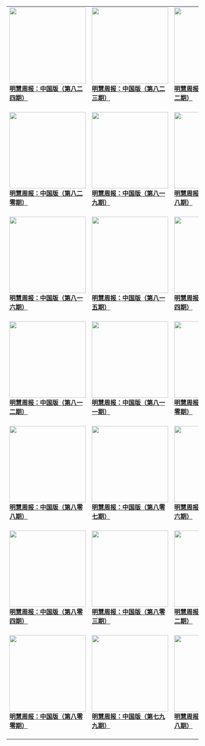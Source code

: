 |||||
|---|---|---|---|
|[<img width="200px" src="http://qikan.minghui.org/mhqkpage/qikanimage/2020/11/20/mhzb_824_pdf-cover.png" ><br/><b> 明慧周报：中国版（第八二四期）</b><br/><br/>](../pages/zhongguo/200272.md)|[<img width="200px" src="http://qikan.minghui.org/mhqkpage/qikanimage/2020/11/12/mhzb_823_pdf-cover.png" ><br/><b> 明慧周报：中国版（第八二三期）</b><br/><br/>](../pages/zhongguo/200172.md)|[<img width="200px" src="http://qikan.minghui.org/mhqkpage/qikanimage/2020/11/05/mhzb_822_pdf-cover.png" ><br/><b> 明慧周报：中国版（第八二二期）</b><br/><br/>](../pages/zhongguo/200075.md)|[<img width="200px" src="http://qikan.minghui.org/mhqkpage/qikanimage/2020/10/29/mhzb_821_pdf-cover.png" ><br/><b> 明慧周报：中国版（第八二一期）</b><br/><br/>](../pages/zhongguo/199963.md)|
|[<img width="200px" src="http://qikan.minghui.org/mhqkpage/qikanimage/2020/10/22/mhzb_820_pdf-cover.png" ><br/><b> 明慧周报：中国版（第八二零期）</b><br/><br/>](../pages/zhongguo/199872.md)|[<img width="200px" src="http://qikan.minghui.org/mhqkpage/qikanimage/2020/10/15/mhzb_819_pdf-cover.png" ><br/><b> 明慧周报：中国版（第八一九期）</b><br/><br/>](../pages/zhongguo/199773.md)|[<img width="200px" src="http://qikan.minghui.org/mhqkpage/qikanimage/2020/10/08/mhzb_818_pdf-cover.png" ><br/><b> 明慧周报：中国版（第八一八期）</b><br/><br/>](../pages/zhongguo/199679.md)|[<img width="200px" src="http://qikan.minghui.org/mhqkpage/qikanimage/2020/10/01/mhzb_817_pdf-cover.png" ><br/><b> 明慧周报：中国版（第八一七期）</b><br/><br/>](../pages/zhongguo/199595.md)|
|[<img width="200px" src="http://qikan.minghui.org/mhqkpage/qikanimage/2020/09/25/mhzb_816_pdf-cover.png" ><br/><b> 明慧周报：中国版（第八一六期）</b><br/><br/>](../pages/zhongguo/199503.md)|[<img width="200px" src="http://qikan.minghui.org/mhqkpage/qikanimage/2020/09/18/mhzb_815_pdf-cover.png" ><br/><b> 明慧周报：中国版（第八一五期）</b><br/><br/>](../pages/zhongguo/199407.md)|[<img width="200px" src="http://qikan.minghui.org/mhqkpage/qikanimage/2020/09/11/mhzb_814_pdf-cover.png" ><br/><b> 明慧周报：中国版（第八一四期）</b><br/><br/>](../pages/zhongguo/199314.md)|[<img width="200px" src="http://qikan.minghui.org/mhqkpage/qikanimage/2020/09/04/mhzb_813_pdf-cover.png" ><br/><b> 明慧周报：中国版（第八一三期）</b><br/><br/>](../pages/zhongguo/199222.md)|
|[<img width="200px" src="http://qikan.minghui.org/mhqkpage/qikanimage/2020/08/27/mhzb_812_pdf-cover.png" ><br/><b> 明慧周报：中国版（第八一二期）</b><br/><br/>](../pages/zhongguo/199111.md)|[<img width="200px" src="http://qikan.minghui.org/mhqkpage/qikanimage/2020/08/21/mhzb_811_pdf-cover.png" ><br/><b> 明慧周报：中国版（第八一一期）</b><br/><br/>](../pages/zhongguo/198960.md)|[<img width="200px" src="http://qikan.minghui.org/mhqkpage/qikanimage/2020/08/14/mhzb_810_pdf-cover.png" ><br/><b> 明慧周报：中国版（第八一零期）</b><br/><br/>](../pages/zhongguo/198842.md)|[<img width="200px" src="http://qikan.minghui.org/mhqkpage/qikanimage/2020/08/06/mhzb_809_pdf-cover.png" ><br/><b> 明慧周报：中国版（第八零九期）</b><br/><br/>](../pages/zhongguo/198732.md)|
|[<img width="200px" src="http://qikan.minghui.org/mhqkpage/qikanimage/2020/07/30/mhzb_808_pdf-cover.png" ><br/><b> 明慧周报：中国版（第八零八期）</b><br/><br/>](../pages/zhongguo/198626.md)|[<img width="200px" src="http://qikan.minghui.org/mhqkpage/qikanimage/2020/07/24/mhzb_807_pdf-cover.png" ><br/><b> 明慧周报：中国版（第八零七期）</b><br/><br/>](../pages/zhongguo/198465.md)|[<img width="200px" src="http://qikan.minghui.org/mhqkpage/qikanimage/2020/07/16/mhzb_806_pdf-cover.png" ><br/><b> 明慧周报：中国版（第八零六期）</b><br/><br/>](../pages/zhongguo/198361.md)|[<img width="200px" src="http://qikan.minghui.org/mhqkpage/qikanimage/2020/07/10/mhzb_805_pdf-cover.png" ><br/><b> 明慧周报：中国版（第八零五期）</b><br/><br/>](../pages/zhongguo/198281.md)|
|[<img width="200px" src="http://qikan.minghui.org/mhqkpage/qikanimage/2020/07/02/mhzb_804_pdf-cover.png" ><br/><b> 明慧周报：中国版（第八零四期）</b><br/><br/>](../pages/zhongguo/198182.md)|[<img width="200px" src="http://qikan.minghui.org/mhqkpage/qikanimage/2020/06/25/mhzb_803_pdf-cover.png" ><br/><b> 明慧周报：中国版（第八零三期）</b><br/><br/>](../pages/zhongguo/198093.md)|[<img width="200px" src="http://qikan.minghui.org/mhqkpage/qikanimage/2020/06/19/mhzb_802_pdf-cover.png" ><br/><b> 明慧周报：中国版（第八零二期）</b><br/><br/>](../pages/zhongguo/198008.md)|[<img width="200px" src="http://qikan.minghui.org/mhqkpage/qikanimage/2020/06/12/mhzb_801_pdf-cover.png" ><br/><b> 明慧周报：中国版（第八零一期）</b><br/><br/>](../pages/zhongguo/197929.md)|
|[<img width="200px" src="http://qikan.minghui.org/mhqkpage/qikanimage/2020/06/04/mhzb_800_pdf-cover.png" ><br/><b> 明慧周报：中国版（第八零零期）</b><br/><br/>](../pages/zhongguo/197837.md)|[<img width="200px" src="http://qikan.minghui.org/mhqkpage/qikanimage/2020/05/28/mhzb_799_pdf-cover.png" ><br/><b> 明慧周报：中国版（第七九九期）</b><br/><br/>](../pages/zhongguo/197753.md)|[<img width="200px" src="http://qikan.minghui.org/mhqkpage/qikanimage/2020/05/22/mhzb_798_pdf-cover.png" ><br/><b> 明慧周报：中国版（第七九八期）</b><br/><br/>](../pages/zhongguo/197657.md)|[<img width="200px" src="http://qikan.minghui.org/mhqkpage/qikanimage/2020/05/14/mhzb_797_pdf-cover.png" ><br/><b> 明慧周报：中国版（第七九七期）</b><br/><br/>](../pages/zhongguo/197570.md)|
